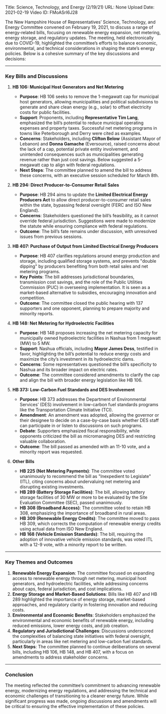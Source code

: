Title: Science, Technology, and Energy (2/19/21)
URL: None
Upload Date: 2021-02-19
Video ID: FMoASrI6J28

The New Hampshire House of Representatives’ Science, Technology, and Energy Committee convened on February 19, 2021, to discuss a range of energy-related bills, focusing on renewable energy expansion, net metering, energy storage, and regulatory updates. The meeting, held electronically due to COVID-19, highlighted the committee’s efforts to balance economic, environmental, and technical considerations in shaping the state’s energy policies. Below is a cohesive summary of the key discussions and decisions:

---

### **Key Bills and Discussions**

1. **HB 106: Municipal Host Generators and Net Metering**
   - **Purpose**: HB 106 seeks to remove the 1-megawatt cap for municipal host generators, allowing municipalities and political subdivisions to generate and share clean energy (e.g., solar) to offset electricity costs for public facilities.
   - **Support**: Proponents, including **Representative Tim Lang**, emphasized the bill’s potential to reduce municipal operating expenses and property taxes. Successful net metering programs in towns like Peterborough and Derry were cited as examples.
   - **Concerns**: Stakeholders, including **Clifton Below** (Assistant Mayor of Lebanon) and **Donna Gamache** (Eversource), raised concerns about the lack of a cap, potential private entity involvement, and unintended consequences such as municipalities generating revenue rather than just cost savings. Below suggested a 5-megawatt cap to align with federal regulations.
   - **Next Steps**: The committee planned to amend the bill to address these concerns, with an executive session scheduled for March 8th.

2. **HB 294: Direct Producer-to-Consumer Retail Sales**
   - **Purpose**: HB 294 aims to update the **Limited Electrical Energy Producers Act** to allow direct producer-to-consumer retail sales within the state, bypassing federal oversight (FERC and ISO New England).
   - **Concerns**: Stakeholders questioned the bill’s feasibility, as it cannot override federal jurisdiction. Suggestions were made to modernize the statute while ensuring compliance with federal regulations.
   - **Outcome**: The bill’s fate remains under discussion, with unresolved issues from previous sessions.

3. **HB 407: Purchase of Output from Limited Electrical Energy Producers**
   - **Purpose**: HB 407 clarifies regulations around energy production and storage, including qualified storage systems, and prevents "double dipping" by producers benefiting from both retail sales and net metering programs.
   - **Key Points**: The bill addresses jurisdictional boundaries, transmission cost savings, and the role of the Public Utilities Commission (PUC) in overseeing implementation. It is seen as a market-based alternative to subsidies, encouraging innovation and competition.
   - **Outcome**: The committee closed the public hearing with 137 supporters and one opponent, planning to prepare majority and minority reports.

4. **HB 148: Net Metering for Hydroelectric Facilities**
   - **Purpose**: HB 148 proposes increasing the net metering capacity for municipally owned hydroelectric facilities in Nashua from 1 megawatt (MW) to 5 MW.
   - **Support**: Nashua officials, including **Mayor James Dess**, testified in favor, highlighting the bill’s potential to reduce energy costs and maximize the city’s investment in its hydroelectric dams.
   - **Concerns**: Some representatives questioned the bill’s specificity to Nashua and its broader impact on electric rates.
   - **Outcome**: The committee considered amendments to clarify the cap and align the bill with broader energy legislation like HB 106.

5. **HB 373: Low-Carbon Fuel Standards and DES Involvement**
   - **Purpose**: HB 373 addresses the Department of Environmental Services’ (DES) involvement in low-carbon fuel standards programs like the Transportation Climate Initiative (TCI).
   - **Amendment**: An amendment was adopted, allowing the governor or their designee to decide on a case-by-case basis whether DES staff can participate in or listen to discussions on such programs.
   - **Debate**: Supporters emphasized fiscal responsibility, while opponents criticized the bill as micromanaging DES and restricting valuable collaboration.
   - **Outcome**: The bill passed as amended with an 11-10 vote, and a minority report was requested.

6. **Other Bills**
   - **HB 225 (Net Metering Payments)**: The committee voted unanimously to recommend the bill as "Inexpedient to Legislate" (ITL), citing concerns about undervaluing net metering and disrupting existing investments.
   - **HB 289 (Battery Storage Facilities)**: The bill, allowing battery storage facilities of 30 MW or more to be evaluated by the Site Evaluation Committee (SEC), passed unanimously.
   - **HB 308 (Broadband Access)**: The committee voted to retain HB 308, emphasizing the importance of broadband in rural areas.
   - **HB 309 (Renewable Energy Credits)**: The committee moved to pass HB 309, which corrects the computation of renewable energy credits using actual data from ISO New England.
   - **HB 168 (Vehicle Emission Standards)**: The bill, requiring the adoption of innovative vehicle emission standards, was voted ITL with a 12-9 vote, with a minority report to be written.

---

### **Key Themes and Outcomes**

1. **Renewable Energy Expansion**: The committee focused on expanding access to renewable energy through net metering, municipal host generators, and hydroelectric facilities, while addressing concerns about caps, federal jurisdiction, and cost implications.
2. **Energy Storage and Market-Based Solutions**: Bills like HB 407 and HB 289 highlighted the importance of energy storage, market-based approaches, and regulatory clarity in fostering innovation and reducing costs.
3. **Environmental and Economic Benefits**: Stakeholders emphasized the environmental and economic benefits of renewable energy, including reduced emissions, lower energy costs, and job creation.
4. **Regulatory and Jurisdictional Challenges**: Discussions underscored the complexities of balancing state initiatives with federal oversight, particularly in areas like net metering and low-carbon fuel standards.
5. **Next Steps**: The committee planned to continue deliberations on several bills, including HB 106, HB 148, and HB 407, with a focus on amendments to address stakeholder concerns.

---

### **Conclusion**

The meeting reflected the committee’s commitment to advancing renewable energy, modernizing energy regulations, and addressing the technical and economic challenges of transitioning to a cleaner energy future. While significant progress was made, ongoing discussions and amendments will be critical to ensuring the effective implementation of these policies.